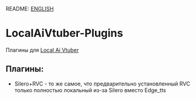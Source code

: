 README: [ENGLISH](README_EN.md)
# LocalAiVtuber-Plugins
Плагины для [Local Ai Vtuber](https://github.com/0Xiaohei0/LocalAIVtuber)


## Плагины:
- Silero+RVC - то же самое, что предварительно установленный RVC только полностью локальный из-за Silero вместо Edge_tts
